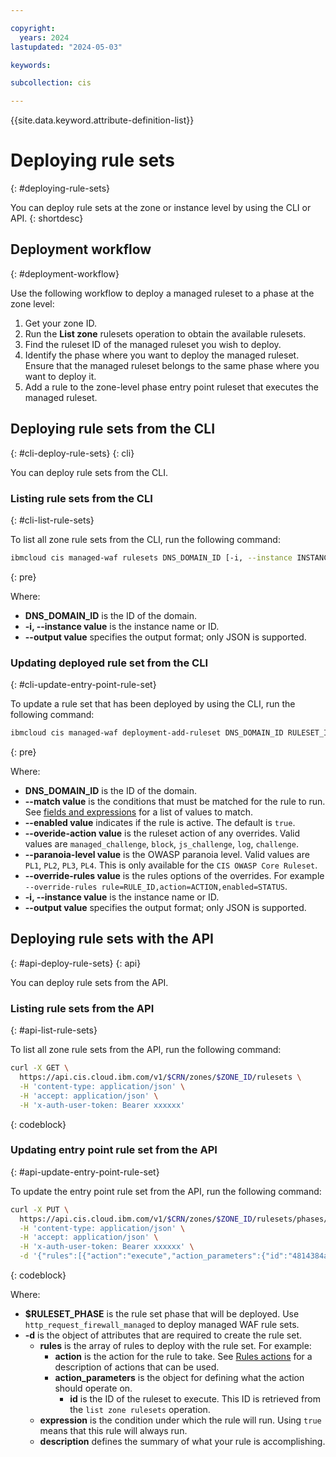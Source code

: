 ```yaml
---

copyright:
  years: 2024
lastupdated: "2024-05-03"

keywords:

subcollection: cis

---
```


{{site.data.keyword.attribute-definition-list}}

# Deploying rule sets
{: #deploying-rule-sets}

You can deploy rule sets at the zone or instance level by using the CLI or API.
{: shortdesc}

## Deployment workflow
{: #deployment-workflow}

Use the following workflow to deploy a managed ruleset to a phase at the zone level:

1. Get your zone ID.
1. Run the **List zone** rulesets operation to obtain the available rulesets.
1. Find the ruleset ID of the managed ruleset you wish to deploy.
1. Identify the phase where you want to deploy the managed ruleset. Ensure that the managed ruleset belongs to the same phase where you want to deploy it. 
1. Add a rule to the zone-level phase entry point ruleset that executes the managed ruleset.

## Deploying rule sets from the CLI
{: #cli-deploy-rule-sets}
{: cli}

You can deploy rule sets from the CLI.

### Listing rule sets from the CLI
{: #cli-list-rule-sets}

To list all zone rule sets from the CLI, run the following command:

```sh
ibmcloud cis managed-waf rulesets DNS_DOMAIN_ID [-i, --instance INSTANCE] [--output FORMAT]
```
{: pre}

Where:

* **DNS_DOMAIN_ID** is the ID of the domain.
* **-i, --instance value** is the instance name or ID.
* **--output value** specifies the output format; only JSON is supported.
  
### Updating deployed rule set from the CLI
{: #cli-update-entry-point-rule-set}

To update a rule set that has been deployed by using the CLI, run the following command:

```sh
ibmcloud cis managed-waf deployment-add-ruleset DNS_DOMAIN_ID RULESET_ID [--match EXPRESSION] [--enabled true|false] [--override-action ACTION] [--override-status STATUS] [--paranoia-level LEVEL] [--override-rules RULE] [-i, --instance INSTANCE] [--output FORMAT]
```
{: pre}

Where:

* **DNS_DOMAIN_ID** is the ID of the domain.
* **--match value** is the conditions that must be matched for the rule to run. See [fields and expressions](https://cloud.ibm.com/docs/cis?topic=cis-fields-and-expressions) for a list of values to match.
* **--enabled value** indicates if the rule is active. The default is `true`.
* **--overide-action value** is the ruleset action of any overrides. Valid values are `managed_challenge`, `block`, `js_challenge`, `log`, `challenge`.
* **--paranoia-level value** is the OWASP paranoia level. Valid values are `PL1`, `PL2`, `PL3`, `PL4`. This is only available for the `CIS OWASP Core Ruleset`.
* **--override-rules value** is the rules options of the overrides. For example `--override-rules rule=RULE_ID,action=ACTION,enabled=STATUS`.
* **-i, --instance value** is the instance name or ID.
* **--output value** specifies the output format; only JSON is supported.


## Deploying rule sets with the API
{: #api-deploy-rule-sets}
{: api}

You can deploy rule sets from the API.

### Listing rule sets from the API
{: #api-list-rule-sets}

To list all zone rule sets from the API, run the following command:

```sh
curl -X GET \
  https://api.cis.cloud.ibm.com/v1/$CRN/zones/$ZONE_ID/rulesets \
  -H 'content-type: application/json' \
  -H 'accept: application/json' \
  -H 'x-auth-user-token: Bearer xxxxxx'
```
{: codeblock}

### Updating entry point rule set from the API
{: #api-update-entry-point-rule-set}

To update the entry point rule set from the API, run the following command:

```sh
curl -X PUT \
  https://api.cis.cloud.ibm.com/v1/$CRN/zones/$ZONE_ID/rulesets/phases/$RULESET_PHASE/entrypoint \
  -H 'content-type: application/json' \
  -H 'accept: application/json' \
  -H 'x-auth-user-token: Bearer xxxxxx' \
  -d '{"rules":[{"action":"execute","action_parameters":{"id":"4814384a9e5d4991b9815dcfc25d2f1f"},"expression":"true","description":"Execute WAF OWASP ruleset"}]}'
```
{: codeblock}

Where:
- **$RULESET_PHASE** is the rule set phase that will be deployed. Use `http_request_firewall_managed` to deploy managed WAF rule sets.
- **-d** is the object of attributes that are required to create the rule set.
   - **rules** is the array of rules to deploy with the rule set. For example:
     - **action** is the action for the rule to take. See [Rules actions](/docs/cis?topic=cis-waf-actions) for a description of actions that can be used.
     - **action_parameters** is the object for defining what the action should operate on.
       - **id** is the ID of the ruleset to execute. This ID is retrieved from the `list zone rulesets` operation.
   - **expression** is the condition under which the rule will run. Using `true` means that this rule will always run.
   - **description** defines the summary of what your rule is accomplishing.
